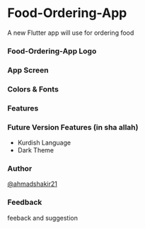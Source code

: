 # Food-Ordering-App

A new Flutter app will use for ordering food

### Food-Ordering-App Logo

### App Screen

### Colors & Fonts

### Features

### Future Version Features (in sha allah)
<ul>
  <li>Kurdish Language</li>
  <li>Dark Theme</li>
</ul>

### Author
<a href = "https://github.com/ahmadshakir21">@ahmadshakir21</a>

### Feedback
<p>feeback and suggestion</p>
